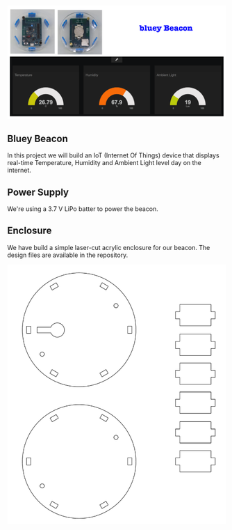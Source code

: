 <img src="images/bluey-beacon.png" alt="Bluey Beacon" width= "600"/>

## Bluey Beacon

In this project we will build an IoT (Internet Of Things) device that displays
real-time Temperature, Humidity and Ambient Light level day on the internet.

## Power Supply

We're using a 3.7 V LiPo batter to power the beacon.

## Enclosure

We have build a simple laser-cut acrylic enclosure for our beacon. The design
files are available in the repository.

<img src="images/bluey-beacon-enclosure.png" alt="Bluey Beacon" width= "600"/>
